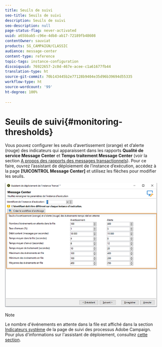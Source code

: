 ```yaml
---
title: Seuils de suivi
seo-title: Seuils de suivi
description: Seuils de suivi
seo-description: null
page-status-flag: never-activated
uuid: a65bbab5-c96e-4db8-ab17-72189fb48608
contentOwner: sauviat
products: SG_CAMPAIGN/CLASSIC
audience: message-center
content-type: reference
topic-tags: instance-configuration
discoiquuid: 76922657-2c0d-467e-acee-c1a61677fb44
translation-type: ht
source-git-commit: 70b143445b2e77128b9404e35d96b39694d55335
workflow-type: ht
source-wordcount: '99'
ht-degree: 100%

---
```



# Seuils de suivi{#monitoring-thresholds}

Vous pouvez configurer les seuils d’avertissement (orange) et d’alerte (rouge) des indicateurs qui apparaissent dans les rapports **Qualité de service Message Center** et **Temps traitement Message Center** (voir la section [A propos des rapports des messages transactionnels](../../message-center/using/about-transactional-messaging-reports.md)). Pour ce faire, ouvrez l’assistant de déploiement de l’instance d’exécution, accédez à la page **[!UICONTROL Message Center]** et utilisez les flèches pour modifier les seuils.

![](assets/messagecenter_monitor_events_001.png)

>[!NOTE]
>
>Le nombre d&#39;événements en attente dans la file est affiché dans la section [Indicateurs système](../../production/using/monitoring-processes.md#system-indicators) de la page de suivi des processus Adobe Campaign. Pour plus d&#39;informations sur l&#39;assistant de déploiement, consultez [cette section](../../installation/using/deploying-an-instance.md#deployment-wizard).


